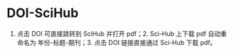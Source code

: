 # DOI-SciHub
1. 点击 DOI 可直接跳转到 SciHub 并打开 pdf；2. Sci-Hub 上下载 pdf 自动重命名为 年份-标题-期刊；3. 点击 DOI 链接直接通过 Sci-Hub 下载 pdf。

